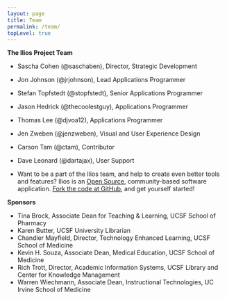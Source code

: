 ```yaml
---
layout: page
title: Team
permalink: /team/
topLevel: true
---
```

 **The Ilios Project Team**

- Sascha Cohen (@saschaben), Director, Strategic Development
- Jon Johnson (@jrjohnson), Lead Applications Programmer
- Stefan Topfstedt (@stopfstedt), Senior Applications Programmer
- Jason Hedrick (@thecoolestguy), Applications Programmer
- Thomas Lee (@djvoa12), Applications Programmer
- Jen Zweben (@jenzweben), Visual and User Experience Design
- Carson Tam (@ctam), Contributor
- Dave Leonard (@dartajax), User Support


- Want to be a part of the Ilios team, and help to create even better tools and features? Ilios is an [Open Source](http://opensource.org/), community-based software application. [Fork the code at GitHub](https://github.com/ilios), and get yourself started!
 
**Sponsors**

- Tina Brock, Associate Dean for Teaching & Learning, UCSF School of Pharmacy
- Karen Butter, UCSF University Librarian
- Chandler Mayfield, Director, Technology Enhanced Learning, UCSF School of Medicine
- Kevin H. Souza, Associate Dean, Medical Education, UCSF School of Medicine
- Rich Trott, Director, Academic Information Systems, UCSF Library and Center for Knowledge Management
- Warren Wiechmann, Associate Dean, Instructional Technologies, UC Irvine School of Medicine
